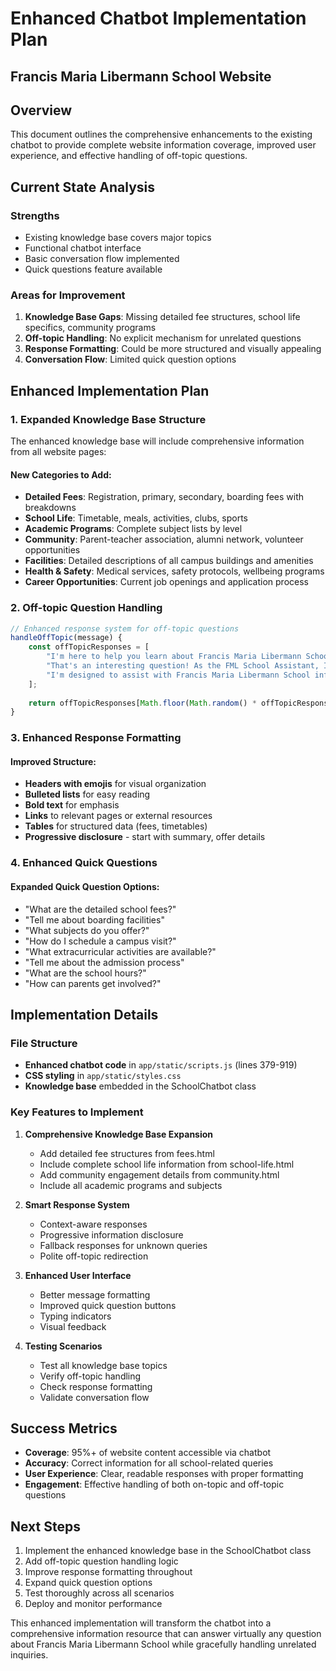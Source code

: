 # Enhanced Chatbot Implementation Plan
## Francis Maria Libermann School Website

## Overview
This document outlines the comprehensive enhancements to the existing chatbot to provide complete website information coverage, improved user experience, and effective handling of off-topic questions.

## Current State Analysis

### Strengths
- Existing knowledge base covers major topics
- Functional chatbot interface
- Basic conversation flow implemented
- Quick questions feature available

### Areas for Improvement
1. **Knowledge Base Gaps**: Missing detailed fee structures, school life specifics, community programs
2. **Off-topic Handling**: No explicit mechanism for unrelated questions
3. **Response Formatting**: Could be more structured and visually appealing
4. **Conversation Flow**: Limited quick question options

## Enhanced Implementation Plan

### 1. Expanded Knowledge Base Structure

The enhanced knowledge base will include comprehensive information from all website pages:

#### New Categories to Add:
- **Detailed Fees**: Registration, primary, secondary, boarding fees with breakdowns
- **School Life**: Timetable, meals, activities, clubs, sports
- **Academic Programs**: Complete subject lists by level
- **Community**: Parent-teacher association, alumni network, volunteer opportunities
- **Facilities**: Detailed descriptions of all campus buildings and amenities
- **Health & Safety**: Medical services, safety protocols, wellbeing programs
- **Career Opportunities**: Current job openings and application process

### 2. Off-topic Question Handling

```javascript
// Enhanced response system for off-topic questions
handleOffTopic(message) {
    const offTopicResponses = [
        "I'm here to help you learn about Francis Maria Libermann School! 🤖<br><br>I specialize in providing information about our school's admissions, programs, fees, and campus life. Would you like to know more about any of these topics?",
        "That's an interesting question! As the FML School Assistant, I'm focused on helping with school-related inquiries. I can tell you about our academic programs, admission process, or campus facilities. What would you like to explore?",
        "I'm designed to assist with Francis Maria Libermann School information. While I can't help with that specific topic, I'd be happy to discuss our educational programs, fee structure, or student life. What school-related information can I provide?"
    ];
    
    return offTopicResponses[Math.floor(Math.random() * offTopicResponses.length)];
}
```

### 3. Enhanced Response Formatting

#### Improved Structure:
- **Headers with emojis** for visual organization
- **Bulleted lists** for easy reading
- **Bold text** for emphasis
- **Links** to relevant pages or external resources
- **Tables** for structured data (fees, timetables)
- **Progressive disclosure** - start with summary, offer details

### 4. Enhanced Quick Questions

#### Expanded Quick Question Options:
- "What are the detailed school fees?"
- "Tell me about boarding facilities"
- "What subjects do you offer?"
- "How do I schedule a campus visit?"
- "What extracurricular activities are available?"
- "Tell me about the admission process"
- "What are the school hours?"
- "How can parents get involved?"

## Implementation Details

### File Structure
- **Enhanced chatbot code** in `app/static/scripts.js` (lines 379-919)
- **CSS styling** in `app/static/styles.css`
- **Knowledge base** embedded in the SchoolChatbot class

### Key Features to Implement

1. **Comprehensive Knowledge Base Expansion**
   - Add detailed fee structures from fees.html
   - Include complete school life information from school-life.html
   - Add community engagement details from community.html
   - Include all academic programs and subjects

2. **Smart Response System**
   - Context-aware responses
   - Progressive information disclosure
   - Fallback responses for unknown queries
   - Polite off-topic redirection

3. **Enhanced User Interface**
   - Better message formatting
   - Improved quick question buttons
   - Typing indicators
   - Visual feedback

4. **Testing Scenarios**
   - Test all knowledge base topics
   - Verify off-topic handling
   - Check response formatting
   - Validate conversation flow

## Success Metrics

- **Coverage**: 95%+ of website content accessible via chatbot
- **Accuracy**: Correct information for all school-related queries
- **User Experience**: Clear, readable responses with proper formatting
- **Engagement**: Effective handling of both on-topic and off-topic questions

## Next Steps

1. Implement the enhanced knowledge base in the SchoolChatbot class
2. Add off-topic question handling logic
3. Improve response formatting throughout
4. Expand quick question options
5. Test thoroughly across all scenarios
6. Deploy and monitor performance

This enhanced implementation will transform the chatbot into a comprehensive information resource that can answer virtually any question about Francis Maria Libermann School while gracefully handling unrelated inquiries.